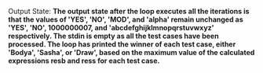 Output State: **The output state after the loop executes all the iterations is that the values of 'YES', 'NO', 'MOD', and 'alpha' remain unchanged as 'YES', 'NO', 1000000007, and 'abcdefghijklmnopqrstuvwxyz' respectively. The stdin is empty as all the test cases have been processed. The loop has printed the winner of each test case, either 'Bodya', 'Sasha', or 'Draw', based on the maximum value of the calculated expressions resb and ress for each test case.**